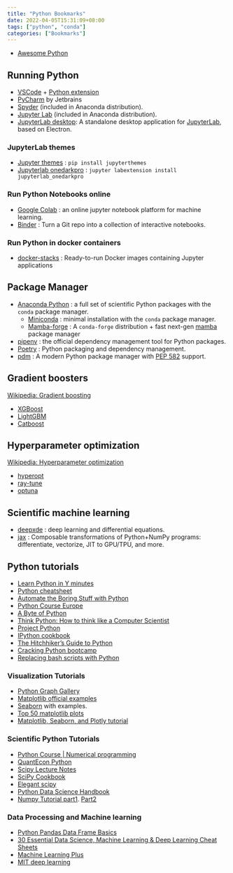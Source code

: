```yaml
---
title: "Python Bookmarks"
date: 2022-04-05T15:31:09+08:00
tags: ["python", "conda"]
categories: ["Bookmarks"]
---
```


- [Awesome Python](https://github.com/vinta/awesome-python)

## Running Python

- [VSCode](https://code.visualstudio.com/) + [Python extension](https://code.visualstudio.com/docs/languages/python)
- [PyCharm](https://www.jetbrains.com/pycharm/) by Jetbrains
- [Spyder](https://www.spyder-ide.org/) (included in Anaconda distribution).
- [Jupyter Lab](https://github.com/jupyterlab/jupyterlab) (included in Anaconda distribution).
- [JupyterLab desktop](https://github.com/jupyterlab/jupyterlab-desktop): A standalone desktop application for [JupyterLab](https://github.com/jupyterlab/jupyterlab), based on Electron.

### JupyterLab themes

- [Jupyter themes](https://github.com/dunovank/jupyter-themes) : `pip install jupyterthemes`
- [Jupyterlab onedarkpro](https://github.com/johnnybarrels/jupyterlab_onedarkpro) : `jupyter labextension install jupyterlab_onedarkpro`

### Run Python Notebooks online

- [Google Colab](https://colab.research.google.com/) : an online jupyter notebook platform for machine learning.
- [Binder](https://mybinder.org/) : Turn a Git repo into a collection of interactive notebooks.

### Run Python in docker containers

- [docker-stacks](https://github.com/jupyter/docker-stacks) : Ready-to-run Docker images containing Jupyter applications

## Package Manager

- [Anaconda Python](https://www.anaconda.com/products/individual) : a full set of scientific Python packages with the `conda` package manager.
  - [Miniconda](https://docs.conda.io/en/latest/miniconda.html) : minimal installation with the `conda` package manager.
  - [Mamba-forge](https://github.com/conda-forge/miniforge#mambaforge) : A `conda-forge` distribution + fast next-gen [mamba][] package manager
- [pipenv](https://pipenv.pypa.io/en/latest/) : the official dependency management tool for Python packages.
- [Poetry](https://python-poetry.org/) : Python packaging and dependency management.
- [pdm](https://github.com/pdm-project/pdm) : A modern Python package manager with [PEP 582](https://www.python.org/dev/peps/pep-0582) support.

[mamba]: https://github.com/mamba-org/mamba

## Gradient boosters

[Wikipedia: Gradient boosting](https://en.wikipedia.org/wiki/Gradient_boosting)

- [XGBoost](https://xgboost.readthedocs.io/en/latest/)
- [LightGBM](https://lightgbm.readthedocs.io/en/latest/)
- [Catboost](https://github.com/catboost/catboost)

## Hyperparameter optimization

[Wikipedia: Hyperparameter optimization](https://en.wikipedia.org/wiki/Hyperparameter_optimization)

- [hyperopt](https://github.com/hyperopt/hyperopt)
- [ray-tune](https://docs.ray.io/en/latest/tune/index.html)
- [optuna](https://optuna.org/)

## Scientific machine learning

- [deepxde](https://github.com/lululxvi/deepxde) : deep learning and differential equations.
- [jax](https://github.com/google/jax) : Composable transformations of Python+NumPy programs: differentiate, vectorize, JIT to GPU/TPU, and more.

## Python tutorials


- [Learn Python in Y minutes](https://learnxinyminutes.com/docs/python3/)
- [Python cheatsheet](https://github.com/gto76/python-cheatsheet)
- [Automate the Boring Stuff with Python](https://automatetheboringstuff.com/2e/)
- [Python Course Europe](https://www.python-course.eu/)
- [A Byte of Python](https://python.swaroopch.com/)
- [Think Python: How to think like a Computer Scientist](https://open.umn.edu/opentextbooks/textbooks/43)
- [Project Python](http://projectpython.net/chapter00/)
- [IPython cookbook](https://ipython-books.github.io/)
- [The Hitchhiker’s Guide to Python](https://docs.python-guide.org/)
- [Cracking Python bootcamp](https://github.com/purcellconsult/Cracking-Python-Bootcamp)
- [Replacing bash scripts with Python](https://github.com/ninjaaron/replacing-bash-scripting-with-python)

### Visualization Tutorials

- [Python Graph Gallery](https://python-graph-gallery.com/)
- [Matplotlib official examples](https://matplotlib.org/examples/index.html)
- [Seaborn](https://seaborn.pydata.org/) with examples.
- [Top 50 matplotlib plots](https://www.machinelearningplus.com/plots/top-50-matplotlib-visualizations-the-master-plots-python/)
- [Matplotlib, Seaborn, and Plotly tutorial](https://medium.com/jameslearningnote/資料分析-機器學習-第2-5講-資料視覺化-matplotlib-seaborn-plotly-75cd353d6d3f)

### Scientific Python Tutorials

- [Python Course | Numerical programming](https://www.python-course.eu/numerical_programming_with_python.php)
- [QuantEcon Python](https://quantecon.org/quantecon-py)
- [Scipy Lecture Notes](https://scipy-lectures.org/)
- [SciPy Cookbook](https://scipy-cookbook.readthedocs.io/index.html)
- [Elegant scipy](https://github.com/elegant-scipy/elegant-scipy)
- [Python Data Science Handbook](https://jakevdp.github.io/PythonDataScienceHandbook/)
- [Numpy Tutorial part1](https://www.machinelearningplus.com/python/numpy-tutorial-part1-array-python-examples/). [Part2](https://www.machinelearningplus.com/python/numpy-tutorial-python-part2/)

### Data Processing and Machine learning

- [Python Pandas Data Frame Basics](https://towardsdatascience.com/python-pandas-data-frame-basics-b5cfbcd8c039)
- [30 Essential Data Science, Machine Learning & Deep Learning Cheat Sheets](https://www.kdnuggets.com/2017/09/essential-data-science-machine-learning-deep-learning-cheat-sheets.html)
- [Machine Learning Plus](https://www.machinelearningplus.com/)
- [MIT deep learning](https://github.com/lexfridman/mit-deep-learning)
